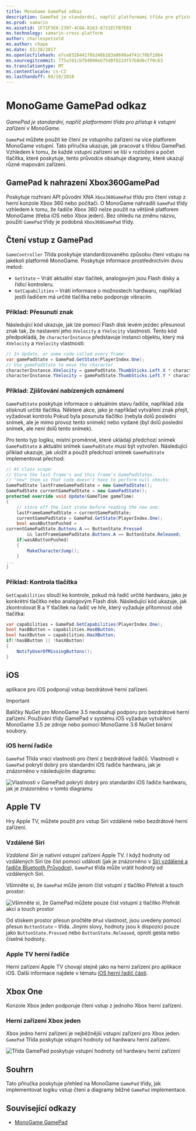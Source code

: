 ```yaml
---
title: MonoGame GamePad odkaz
description: GamePad je standardní, napříč platformami třída pro přístup k vstupní zařízení v MonoGame.
ms.prod: xamarin
ms.assetid: 1F71F3E8-2397-4C6A-8163-6731ECFB7E03
ms.technology: xamarin-cross-platform
author: charlespetzold
ms.author: chape
ms.date: 03/28/2017
ms.openlocfilehash: e7ce8320441f6b248b183a8698a4f41c78bf2d64
ms.sourcegitcommit: 775a7d1cbf04090eb75d0f822df57b8d8cff0c63
ms.translationtype: MT
ms.contentlocale: cs-CZ
ms.lasthandoff: 04/18/2018
---
```

# <a name="monogame-gamepad-reference"></a>MonoGame GamePad odkaz

_GamePad je standardní, napříč platformami třída pro přístup k vstupní zařízení v MonoGame._

`GamePad` můžete použít ke čtení ze vstupního zařízení na více platforem MonoGame vstupní. Tato příručka ukazuje, jak pracovat s třídou GamePad. Vzhledem k tomu, že každé vstupní zařízení se liší v rozložení a počet tlačítka, které poskytuje, tento průvodce obsahuje diagramy, které ukazují různé mapování zařízení.

## <a name="gamepad-as-a-replacement-for-xbox360gamepad"></a>GamePad k nahrazení Xbox360GamePad

Poskytuje rozhraní API původní XNA `Xbox360GamePad` třídu pro čtení vstup z herní konzole Xbox 360 nebo počítači. O MonoGame nahradili `GamePad` třídy vzhledem k tomu, že řadiče Xbox 360 nelze použít na většině platforem MonoGame (třeba iOS nebo Xbox jeden). Bez ohledu na změnu názvu, použití `GamePad` třídy je podobná `Xbox360GamePad` třídy.

## <a name="reading-input-from-gamepad"></a>Čtení vstup z GamePad

`GameController` Třída poskytuje standardizovaného způsobu čtení vstupu na jakékoli platformě MonoGame. Poskytuje informace prostřednictvím dvou metod:

- `GetState` – Vrátí aktuální stav tlačítek, analogovým jsou Flash disky a řídicí kontroleru.
- `GetCapabilities` – Vrátí informace o možnostech hardwaru, například jestli řadičem má určité tlačítka nebo podporuje vibracím.

### <a name="example-moving-a-character"></a>Příklad: Přesunutí znak

Následující kód ukazuje, jak lze pomocí Flash disk levém jezdec přesunout znak tak, že nastavení jeho `XVelocity` a `YVelocity` vlastnosti. Tento kód předpokládá, že `characterInstance` představuje instanci objektu, který má `XVelocity` a `YVelocity` vlastnosti:

```csharp
// In Update, or some code called every frame:
var gamePadState = GamePad.GetState(PlayerIndex.One);
// Use gamePadState to move the character
characterInstance.XVelocity = gamePadState.ThumbSticks.Left.X * characterInstance.MaxSpeed;
characterInstance.YVelocity = gamePadState.ThumbSticks.Left.Y * characterInstance.MaxSpeed;
```

### <a name="example-detecting-pushes"></a>Příklad: Zjišťování nabízených oznámení

`GamePadState` poskytuje informace o aktuálním stavu řadiče, například zda stisknutí určité tlačítka. Některé akce, jako je například vytváření znak přejít, vyžadovat kontrolu Pokud byla posunuta tlačítko (nebyla dolů poslední snímek, ale je mimo provoz tento snímek) nebo vydané (byl dolů poslední snímek, ale není dolů tento snímek). 

Pro tento typ logiku, místní proměnné, které ukládají předchozí snímek `GamePadState` a aktuální snímek `GamePadState` musí být vytvořen. Následující příklad ukazuje, jak uložit a použít předchozí snímek `GamePadState` implementovat přechod:

```csharp
// At class scope:
// Store the last frame's and this frame's GamePadStates.
// "new" them so that code doesn't have to perform null checks:
GamePadState lastFrameGamePadState = new GamePadState();
GamePadState currentGamePadState = new GamePadState();
protected override void Update(GameTime gameTime)
{
    // store off the last state before reading the new one:
    lastFrameGamePadState = currentGamePadState;
    currentGamePadState = GamePad.GetState(PlayerIndex.One);
    bool wasAButtonPushed = 
currentGamePadState.Buttons.A == ButtonState.Pressed
        && lastFrameGamePadState.Buttons.A == ButtonState.Released;
    if(wasAButtonPushed)
    {
        MakeCharacterJump();
    }
...
}
```

### <a name="example-checking-for-buttons"></a>Příklad: Kontrola tlačítka

`GetCapabilities` slouží ke kontrole, pokud má řadič určité hardwaru, jako je konkrétní tlačítko nebo analogovým Flash disk. Následující kód ukazuje, jak zkontrolovat B a Y tlačítek na řadič ve hře, který vyžaduje přítomnost obě tlačítka:

```csharp
var capabilities = GamePad.GetCapabilities(PlayerIndex.One);
bool hasBButton = capabilities.HasBButton;
bool hasXButton = capabilities.HasXButton;
if(!hasBButton || !hasXButton)
{
    NotifyUserOfMissingButtons();
}
```

## <a name="ios"></a>iOS

aplikace pro iOS podporují vstup bezdrátové herní zařízení.

> [!IMPORTANT]
> Balíčky NuGet pro MonoGame 3.5 neobsahují podporu pro bezdrátové herní zařízení. Používání třídy GamePad v systému iOS vyžaduje vytváření MonoGame 3.5 ze zdroje nebo pomocí MonoGame 3.6 NuGet binární soubory. 

### <a name="ios-game-controller"></a>iOS herní řadiče

`GamePad` Třída vrací vlastnosti pro čtení z bezdrátové řadičů. Vlastnosti v `GamePad` pokrytí dobrý pro standardní iOS řadiče hardwaru, jak je znázorněno v následujícím diagramu:

![](input-images/image1.png "Vlastnosti v GamePad pokrytí dobrý pro standardní iOS řadiče hardwaru, jak je znázorněno v tomto diagramu")

## <a name="apple-tv"></a>Apple TV

Hry Apple TV, můžete použít pro vstup Siri vzdálené nebo bezdrátové herní zařízení.

### <a name="siri-remote"></a>Vzdálené Siri

*Vzdálené Siri* je nativní vstupní zařízení Apple TV. I když hodnoty od vzdálených Siri lze číst pomocí události (jak je znázorněno v [Siri vzdálené a řadiče Bluetooth Průvodce](~/ios/tvos/platform/remote-bluetooth.md)), `GamePad` třída může vrátit hodnoty od vzdálených Siri.

Všimněte si, že `GamePad` může jenom číst vstupní z tlačítko Přehrát a touch prostor: 

![](input-images/image2.png "Všimněte si, že GamePad můžete pouze číst vstupní z tlačítko Přehrát akci a touch prostor")

Od stiskem prostor přesun pročtěte `DPad` vlastnost, jsou uvedeny pomocí přesun `ButtonState` – třída. Jinými slovy, hodnoty jsou k dispozici pouze jako `ButtonState.Pressed` nebo `ButtonState.Released`, oproti gesta nebo číselné hodnoty.

### <a name="apple-tv-game-controller"></a>Apple TV herní řadiče

Herní zařízení Apple TV chovají stejně jako na herní zařízení pro aplikace iOS. Další informace najdete v tématu [iOS herní řadič části](#iOS_Game_Controller). 

## <a name="xbox-one"></a>Xbox One

Konzole Xbox jeden podporuje čtení vstup z jednoho Xbox herní zařízení.

### <a name="xbox-one-game-controller"></a>Herní zařízení Xbox jeden

Xbox jedno herní zařízení je nejběžnější vstupní zařízení pro Xbox jeden. `GamePad` Třída poskytuje vstupní hodnoty od hardwaru herní zařízení.

![](input-images/image3.png "Třída GamePad poskytuje vstupní hodnoty od hardwaru herní zařízení")

## <a name="summary"></a>Souhrn

Tato příručka poskytuje přehled na MonoGame `GamePad` třídy, jak implementovat logiku vstup čtení a diagramy běžné `GamePad` implementace.

## <a name="related-links"></a>Související odkazy

- [MonoGame GamePad](http://www.monogame.net/documentation/?page=T_Microsoft_Xna_Framework_Input_GamePad)
